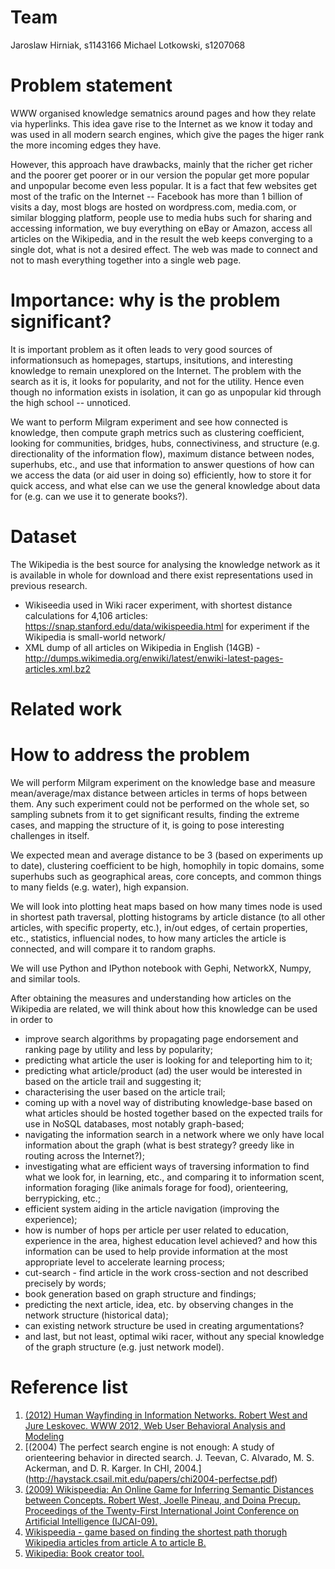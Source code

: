 # Team

Jaroslaw Hirniak, s1143166
Michael Lotkowski, s1207068

# Problem statement

WWW organised knowledge sematnics around pages and how they relate via hyperlinks. This idea gave rise to the Internet as we know it today and was used in all modern search engines, which give the pages the higer rank the more incoming edges they have.

However, this approach have drawbacks, mainly that the richer get richer and the poorer get poorer or in our version the popular get more popular and unpopular become even less popular. It is a fact that few websites get most of the trafic on the Internet -- Facebook has more than 1 billion of visits a day, most blogs are hosted on wordpress.com, media.com, or similar blogging platform, people use to media hubs such for sharing and accessing information, we buy everything on eBay or Amazon, access all articles on the Wikipedia, and in the result the web keeps converging to a single dot, what is not a desired effect. The web was made to connect and not to mash everything together into a single web page.

# Importance: why is the problem significant?

It is important problem as it often leads to very good sources of informationsuch as homepages, startups, insitutions, and interesting knowledge to remain unexplored on the Internet. The problem with the search as it is, it looks for popularity, and not for the utility. Hence even though no information exists in isolation, it can go as unpopular kid through the high school -- unnoticed.

We want to perform Milgram experiment and see how connected is knowledge, then compute graph metrics such as clustering coefficient, looking for communities, bridges, hubs, connectiviness, and structure (e.g. directionality of the information flow), maximum distance between nodes, superhubs, etc., and use that information to answer questions of how can we access the data (or aid user in doing so) efficiently, how to store it for quick access, and what else can we use the general knowledge about data for (e.g. can we use it to generate books?).

# Dataset

The Wikipedia is the best source for analysing the knowledge network as it is available in whole for download and there exist representations used in previous research.

* Wikiseedia used in Wiki racer experiment, with shortest distance calculations for 4,106 articles: https://snap.stanford.edu/data/wikispeedia.html for experiment if the Wikipedia is small-world network/
* XML dump of all articles on Wikipedia in English (14GB) - http://dumps.wikimedia.org/enwiki/latest/enwiki-latest-pages-articles.xml.bz2

# Related work

# How to address the problem

We will perform Milgram experiment on the knowledge base and measure mean/average/max distance between articles in terms of hops between them. Any such experiment could not be performed on the whole set, so sampling subnets from it to get significant results, finding the extreme cases, and mapping the structure of it, is going to pose interesting challenges in itself.

We expected mean and average distance to be 3 (based on experiments up to date), clustering coefficient to be high, homophily in topic domains, some superhubs such as geographical areas, core concepts, and common things to many fields (e.g. water), high expansion.

We will look into plotting heat maps based on how many times node is used in shortest path traversal, plotting histograms by article distance (to all other articles, with specific property, etc.), in/out edges, of certain properties, etc., statistics, influencial nodes, to how many articles the article is connected, and will compare it to random graphs.

We will use Python and IPython notebook with Gephi, NetworkX, Numpy, and similar tools.

After obtaining the measures and understanding how articles on the Wikipedia are related, we will think about how this knowledge can be used in order to
  * improve search algorithms by propagating page endorsement and ranking page by utility and less by popularity;
  * predicting what article the user is looking for and teleporting him to it;
  * predicting what article/product (ad) the user would be interested in based on the article trail and suggesting it;
  * characterising the user based on the article trail;
  * coming up with a novel way of distributing knowledge-base based on what articles should be hosted together based on the expected trails for use in NoSQL databases, most notably graph-based;
  * navigating the information search in a network where we only have local information about the graph (what is best strategy? greedy like in routing across the Internet?);
  * investigating what are efficient ways of traversing information to find what we look for, in learning, etc., and comparing it to information scent, information foraging (like animals forage for food), orienteering, berrypicking, etc.;
  * efficient system aiding in the article navigation (improving the experience);
  * how is number of hops per article per user related to education, experience in the area, highest education level achieved? and how this information can be used to help provide information at the most appropriate level to accelerate learning process;
  * cut-search - find article in the work cross-section and not described precisely by words;
  * book generation based on graph structure and findings;
  * predicting the next article, idea, etc. by observing changes in the network structure (historical data);
  * can existing network structure be used in creating argumentations?
  * and last, but not least, optimal wiki racer, without any special knowledge of the graph structure (e.g. just network model).

# Reference list

1. [(2012) Human Wayfinding in Information Networks. Robert West and Jure Leskovec. WWW 2012, Web User Behavioral Analysis and Modeling](http://infolab.stanford.edu/~west1/pubs/West-Leskovec_WWW-12.pdf)
2. [(2004) The perfect search engine is not enough: A study of orienteering behavior in directed search. J. Teevan, C. Alvarado, M. S. Ackerman, and D. R. Karger. In CHI, 2004.] (http://haystack.csail.mit.edu/papers/chi2004-perfectse.pdf)
3. [(2009) Wikispeedia: An Online Game for Inferring Semantic Distances between Concepts. Robert West, Joelle Pineau, and Doina Precup. Proceedings of the Twenty-First International Joint Conference on Artificial Intelligence (IJCAI-09).](http://infolab.stanford.edu/~west1/pubs/West-Pineau-Precup_IJCAI-09.pdf)
4. [Wikispeedia - game based on finding the shortest path thorugh Wikipedia articles from article A to article B.](http://cs.mcgill.ca/~rwest/wikispeedia/)
5. [Wikipedia: Book creator tool.](https://en.wikipedia.org/w/index.php?title=Special:Book&bookcmd=book_creator&referer=Main+Page)